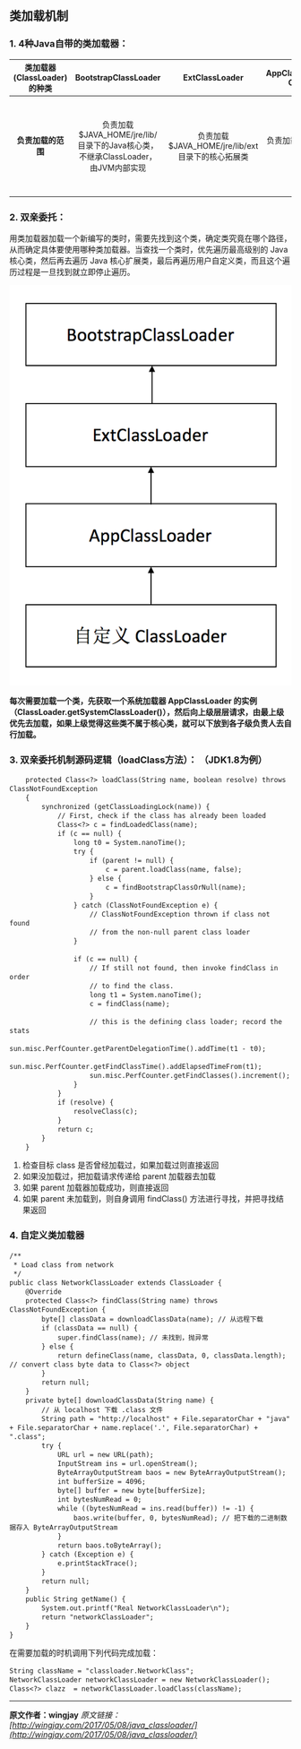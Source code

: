 ## 类加载机制

### 1. 4种Java自带的类加载器：

|**类加载器(ClassLoader)的种类**|**BootstrapClassLoader**|**ExtClassLoader**|**AppClassLoader(System ClassLoader)**|**自定义ClassLoader**|
|:---:|:---:|:---:|:---:|:---:|
|**负责加载的范围**|负责加载$JAVA_HOME/jre/lib/ 目录下的Java核心类，不继承ClassLoader，由JVM内部实现|负责加载$JAVA_HOME/jre/lib/ext目录下的核心拓展类|负责加载开发者在项目中编写的类|负责远程加载如（本地文件／网络下载），自己编写ClassLoader的子类，覆写findClass()方法|

### 2. 双亲委托：

用类加载器加载一个新编写的类时，需要先找到这个类，确定类究竟在哪个路径，从而确定具体要使用哪种类加载器。当查找一个类时，优先遍历最高级别的 Java 核心类，然后再去遍历 Java 核心扩展类，最后再遍历用户自定义类，而且这个遍历过程是一旦找到就立即停止遍历。

![双亲委托](/assets/order.png)

**每次需要加载一个类，先获取一个系统加载器 AppClassLoader 的实例（ClassLoader.getSystemClassLoader()），然后向上级层层请求，由最上级优先去加载，如果上级觉得这些类不属于核心类，就可以下放到各子级负责人去自行加载。**

### 3. 双亲委托机制源码逻辑（loadClass方法）： （JDK1.8为例）

```
    protected Class<?> loadClass(String name, boolean resolve) throws ClassNotFoundException
    {
        synchronized (getClassLoadingLock(name)) {
            // First, check if the class has already been loaded
            Class<?> c = findLoadedClass(name);
            if (c == null) {
                long t0 = System.nanoTime();
                try {
                    if (parent != null) {
                        c = parent.loadClass(name, false);
                    } else {
                        c = findBootstrapClassOrNull(name);
                    }
                } catch (ClassNotFoundException e) {
                    // ClassNotFoundException thrown if class not found
                    // from the non-null parent class loader
                }

                if (c == null) {
                    // If still not found, then invoke findClass in order
                    // to find the class.
                    long t1 = System.nanoTime();
                    c = findClass(name);

                    // this is the defining class loader; record the stats
                    sun.misc.PerfCounter.getParentDelegationTime().addTime(t1 - t0);
                    sun.misc.PerfCounter.getFindClassTime().addElapsedTimeFrom(t1);
                    sun.misc.PerfCounter.getFindClasses().increment();
                }
            }
            if (resolve) {
                resolveClass(c);
            }
            return c;
        }
    }
```

1. 检查目标 class 是否曾经加载过，如果加载过则直接返回
2. 如果没加载过，把加载请求传递给 parent 加载器去加载
3. 如果 parent 加载器加载成功，则直接返回
4. 如果 parent 未加载到，则自身调用 findClass() 方法进行寻找，并把寻找结果返回

### 4. 自定义类加载器

```
/**
 * Load class from network
 */
public class NetworkClassLoader extends ClassLoader {
    @Override
    protected Class<?> findClass(String name) throws ClassNotFoundException {
        byte[] classData = downloadClassData(name); // 从远程下载
        if (classData == null) {
            super.findClass(name); // 未找到，抛异常
        } else {
            return defineClass(name, classData, 0, classData.length); // convert class byte data to Class<?> object
        }
        return null;
    }
    private byte[] downloadClassData(String name) {
        // 从 localhost 下载 .class 文件
        String path = "http://localhost" + File.separatorChar + "java" + File.separatorChar + name.replace('.', File.separatorChar) + ".class"; 
        try {
            URL url = new URL(path);
            InputStream ins = url.openStream();
            ByteArrayOutputStream baos = new ByteArrayOutputStream();
            int bufferSize = 4096;
            byte[] buffer = new byte[bufferSize];
            int bytesNumRead = 0;
            while ((bytesNumRead = ins.read(buffer)) != -1) {
                baos.write(buffer, 0, bytesNumRead); // 把下载的二进制数据存入 ByteArrayOutputStream
            }
            return baos.toByteArray();
        } catch (Exception e) {
            e.printStackTrace();
        }
        return null;
    }
    public String getName() {
        System.out.printf("Real NetworkClassLoader\n");
        return "networkClassLoader";
    }
}
```

在需要加载的时机调用下列代码完成加载：

```
String className = "classloader.NetworkClass";
NetworkClassLoader networkClassLoader = new NetworkClassLoader();
Class<?> clazz  = networkClassLoader.loadClass(className);
```


---

**原文作者：wingjay**
_原文链接：[http://wingjay.com/2017/05/08/java_classloader/](http://wingjay.com/2017/05/08/java_classloader/)_